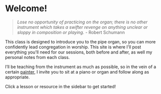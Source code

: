 # Welcome!
> *Lose no opportunity of practicing on the organ; there is no other instrument which takes a swifter revenge on anything unclear or sloppy in composition or playing.* - Robert Schumann

This class is designed to introduce you to the pipe organ, so you can more confidently lead congregation in worship. This site is where I'll post everything you'll need for our sessions, both before and after, as well my personal notes from each class.

I’ll be teaching from the instrument as much as possible, so in the vein of a certain [painter](https://en.wikipedia.org/wiki/Bob_Ross), I invite you to sit at a piano or organ and follow along as appropriate.

Click a lesson or resource in the sidebar to get started!
